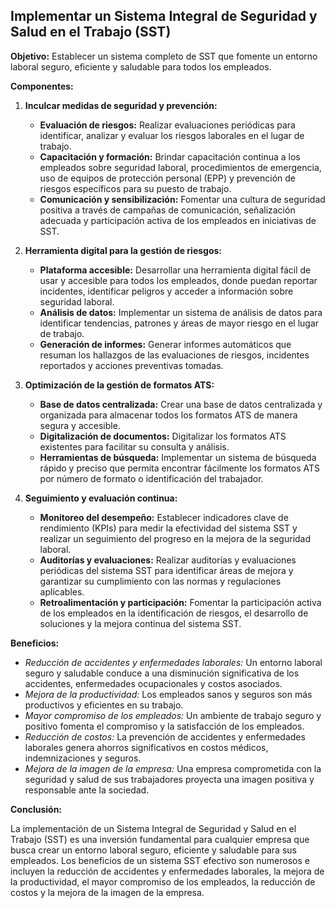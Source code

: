 ## Implementar un Sistema Integral de Seguridad y Salud en el Trabajo (SST)

**Objetivo:** Establecer un sistema completo de SST que fomente un entorno laboral seguro, eficiente y saludable para todos los empleados.

**Componentes:**

1. **Inculcar medidas de seguridad y prevención:**

   * **Evaluación de riesgos:** Realizar evaluaciones periódicas para identificar, analizar y evaluar los riesgos laborales en el lugar de trabajo.
   * **Capacitación y formación:** Brindar capacitación continua a los empleados sobre seguridad laboral, procedimientos de emergencia, uso de equipos de protección personal (EPP) y prevención de riesgos específicos para su puesto de trabajo.
   * **Comunicación y sensibilización:** Fomentar una cultura de seguridad positiva a través de campañas de comunicación, señalización adecuada y participación activa de los empleados en iniciativas de SST.

2. **Herramienta digital para la gestión de riesgos:**

   * **Plataforma accesible:** Desarrollar una herramienta digital fácil de usar y accesible para todos los empleados, donde puedan reportar incidentes, identificar peligros y acceder a información sobre seguridad laboral.
   * **Análisis de datos:** Implementar un sistema de análisis de datos para identificar tendencias, patrones y áreas de mayor riesgo en el lugar de trabajo.
   * **Generación de informes:** Generar informes automáticos que resuman los hallazgos de las evaluaciones de riesgos, incidentes reportados y acciones preventivas tomadas.

3. **Optimización de la gestión de formatos ATS:**

   * **Base de datos centralizada:** Crear una base de datos centralizada y organizada para almacenar todos los formatos ATS de manera segura y accesible.
   * **Digitalización de documentos:** Digitalizar los formatos ATS existentes para facilitar su consulta y análisis.
   * **Herramientas de búsqueda:** Implementar un sistema de búsqueda rápido y preciso que permita encontrar fácilmente los formatos ATS por número de formato o identificación del trabajador.

4. **Seguimiento y evaluación continua:**

   * **Monitoreo del desempeño:** Establecer indicadores clave de rendimiento (KPIs) para medir la efectividad del sistema SST y realizar un seguimiento del progreso en la mejora de la seguridad laboral.
   * **Auditorías y evaluaciones:** Realizar auditorías y evaluaciones periódicas del sistema SST para identificar áreas de mejora y garantizar su cumplimiento con las normas y regulaciones aplicables.
   * **Retroalimentación y participación:** Fomentar la participación activa de los empleados en la identificación de riesgos, el desarrollo de soluciones y la mejora continua del sistema SST.

**Beneficios:**

* *Reducción de accidentes y enfermedades laborales:* Un entorno laboral seguro y saludable conduce a una disminución significativa de los accidentes, enfermedades ocupacionales y costos asociados.
* *Mejora de la productividad:* Los empleados sanos y seguros son más productivos y eficientes en su trabajo.
* *Mayor compromiso de los empleados:* Un ambiente de trabajo seguro y positivo fomenta el compromiso y la satisfacción de los empleados.
* *Reducción de costos:* La prevención de accidentes y enfermedades laborales genera ahorros significativos en costos médicos, indemnizaciones y seguros.
* *Mejora de la imagen de la empresa:* Una empresa comprometida con la seguridad y salud de sus trabajadores proyecta una imagen positiva y responsable ante la sociedad.

**Conclusión:**

La implementación de un Sistema Integral de Seguridad y Salud en el Trabajo (SST) es una inversión fundamental para cualquier empresa que busca crear un entorno laboral seguro, eficiente y saludable para sus empleados. Los beneficios de un sistema SST efectivo son numerosos e incluyen la reducción de accidentes y enfermedades laborales, la mejora de la productividad, el mayor compromiso de los empleados, la reducción de costos y la mejora de la imagen de la empresa.

